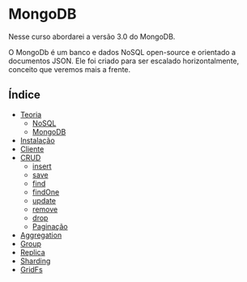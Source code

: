 # MongoDB

Nesse curso abordarei a versão 3.0 do MongoDB.

O MongoDb é um banco e dados NoSQL open-source e orientado a documentos JSON. Ele foi criado para ser escalado horizontalmente, conceito que veremos mais a frente.

## Índice

- [Teoria](./theory.md)
    - [NoSQL](./theory-nosql.md)
    - [MongoDB](./theory-mongodb.md)
- [Instalação](./installation.md)
- [Cliente](./mongodb-client.md)
- [CRUD](./crud.md)
    + [insert](./insert.md)
    + [save](./save.md)
    + [find](./find-findOne.md)
    + [findOne](./find-findOne.md)
    + [update](./update.md)
    + [remove](./remove.md)
    + [drop](./drop.md)
    + [Paginação](./paggination.md)
- [Aggregation](./aggregation.md)
- [Group](./group.md)
- [Replica](./replica.md)
- [Sharding](./sharding.md)
- [GridFs](./gridfs.md)
